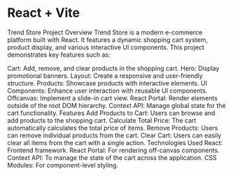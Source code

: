 # React + Vite

Trend Store
Project Overview
Trend Store is a modern e-commerce platform built with React. It features a dynamic shopping cart system, product display, and various interactive UI components. This project demonstrates key features such as:

Cart: Add, remove, and clear products in the shopping cart.
Hero: Display promotional banners.
Layout: Create a responsive and user-friendly structure.
Products: Showcase products with interactive elements.
UI Components: Enhance user interaction with reusable UI components.
Offcanvas: Implement a slide-in cart view.
React Portal: Render elements outside of the root DOM hierarchy.
Context API: Manage global state for the cart functionality.
Features
Add Products to Cart: Users can browse and add products to the shopping cart.
Calculate Total Price: The cart automatically calculates the total price of items.
Remove Products: Users can remove individual products from the cart.
Clear Cart: Users can easily clear all items from the cart with a single action.
Technologies Used
React: Frontend framework.
React Portal: For rendering off-canvas components.
Context API: To manage the state of the cart across the application.
CSS Modules: For component-level styling.
